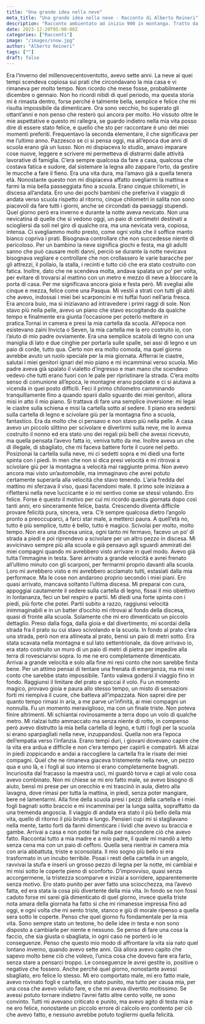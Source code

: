 ```yaml
---
title: "Una grande idea nella neve"
meta_title: "Una grande idea nella neve - Racconto di Alberto Reineri"
description: "Racconto ambientato ad inizio 900 in montanga. Tratto da una storia vera raccontatami da mio nonno. Un bimbo va a scuola in montagna d'inverno nella neve"
date: 2023-12-20T05:00:00Z
categories: ["Racconti"]
image: "/images/snow.jpg"
author: "Alberto Reineri"
tags: [""]
draft: false
---
```


Era l’inverno del millenovecentoventotto, avevo sette anni. La neve ai quei tempi scendeva copiosa sui prati che circondavano la mia casa e vi rimaneva per molto tempo. Non ricordo che mese fosse, probabilmente dicembre o gennaio. Non ho ricordi nitidi di quel periodo, ma questa storia mi è rimasta dentro, forse perché è talmente bella, semplice e felice che mi risulta impossibile da dimenticare. Ora sono vecchio, ho superato gli ottant’anni e non penso che resterò qui ancora per molto. Ho vissuto oltre le mie aspettative e questo mi rallegra, se guardo indietro nella mia vita posso dire di essere stato felice, e quello che sto per raccontare è uno dei miei momenti preferiti.
Frequentavo la seconda elementare, il che significava per me l’ultimo anno. Pazzesco se ci si pensa oggi, ma all’epoca due anni di scuola erano già un lusso. Non mi dispiaceva lo studio, amavo imparare cose nuove, leggere e scrivere mi permetteva di distrarmi dalle attività lavorative di famiglia. C’era sempre qualcosa da fare a casa, qualcosa che costava fatica e sudore, dal sistemare la legna allo zappare l’orto, da gestire le mucche a fare il fieno. Era una vita dura, ma l’amavo già a quella tenera età. Nonostante questo non mi dispiaceva affatto svegliarmi la mattina e farmi la mia bella passeggiata fino a scuola. Erano cinque chilometri, in discesa all’andata. Ero uno dei pochi bambini che preferiva il viaggio di andata verso scuola rispetto al ritorno, cinque chilometri in salita non sono piacevoli da fare tutti i giorni, anche se circondati da paesaggi stupendi.
Quel giorno però era inverno e durante la notte aveva nevicato. Non una nevicatina di quelle che si vedono oggi, un paio di centimetri destinati a sciogliersi da soli nel giro di qualche ora, ma una nevicata vera, copiosa, intensa. Ci svegliammo molto presto, come ogni volta che il soffice manto bianco copriva i prati. Bisognava controllare che non succedesse niente di pericoloso. Per un bambino la neve significa giochi e festa, ma gli adulti sanno che può causare molti danni, perciò se durante la notte nevicava bisognava vegliare e controllare che non crollassero le varie baracche per gli attrezzi, il pollaio, la stalla, i recinti e tutto ciò che era stato costruito con fatica. Inoltre, dato che ne scendeva molta, andava spalata un po’ per volta, per evitare di trovarsi al mattino con un metro e mezzo di neve a bloccare la porta di casa. Per me significava ancora gioia e festa però.
Mi svegliai alle cinque e mezza, felice come una Pasqua. Mi vestii a strati con tutti gli abiti che avevo, indossai i miei bei scarponcini e mi tuffai fuori nell’aria fresca. Era ancora buio, ma si iniziavano ad intravedere i primi raggi di sole. Non stavo più nella pelle, avevo un piano che stavo escogitando da qualche tempo e finalmente era giunta l’occasione per poterlo mettere in pratica.Tornai in camera e presi la mia cartella da scuola. All’epoca non esistevano zaini Invicta o Seven, la mia cartella me la ero costruito io, con l’aiuto di mio padre ovviamente. Era una semplice scatola di legno con una maniglia di lato e due cinghie per portarla sulle spalle, sei assi di legno e un paio di corde, tutto qua. Certo non era molto comoda, ma quel giorno avrebbe avuto un ruolo speciale per la mia giornata. Afferrai le ciastre, salutai i miei genitori ignari del mio piano e mi incamminai verso scuola. Mio padre aveva già spalato il vialetto d’ingresso e man mano che scendevo vedevo che tutti erano fuori con le pale per ripristinare la strada. C’era molto senso di comunione all’epoca, le montagne erano popolate e ci si aiutava a vicenda in quei posto difficili.
Feci il primo chilometro camminando tranquillamente fino a quando sparii dallo sguardo dei miei genitori, allora misi in atto il mio piano. Si trattava di fare una semplice inversione: mi legai le ciastre sulla schiena e misi la cartella sotto al sedere. Il piano era sedersi sulla cartella di legno e scivolare giù per la montagna fino a scuola, fantastico. Era da molto che ci pensavo e non stavo più nella pelle. A casa avevo un piccolo slittino per scivolare e divertirmi sulla neve, me lo aveva costruito il nonno ed era stato uno dei regali più belli che avessi ricevuto, ma quella pensata l’avevo fatta io, veniva tutto da me. Inoltre aveva un che di illegale, di sbagliato, che mi faceva battere forte il cuore nel petto. Posizionai la cartella sulla neve, mi ci sedetti sopra e mi diedi una forte spinta con i piedi. In men che non si dica presi velocità e mi ritrovai a scivolare giù per la montagna a velocità mai raggiunte prima. Non avevo ancora mai visto un’automobile, ma immaginavo che avrei potuto certamente superarla alla velocità che stavo tenendo. L’aria fredda del mattino mi sferzava il viso, quasi facendomi male. Il primo sole iniziava a riflettersi nella neve luccicante e io mi sentivo come se stessi volando. Ero felice. Forse è questo il motivo per cui mi ricordo questa giornata dopo così tanti anni, ero sinceramente felice, basta. Crescendo diventa difficile provare felicità pura, sincera, vera. C’è sempre qualcosa dietro l’angolo pronto a preoccuparci, a farci star male, a metterci paura. A quell’età no, tutto è più semplice, tutto è bello, tutto è magico.
Scivolai per molto, molto tempo. Non era una discesa unica, ogni tanto mi fermavo, facevo un po’ di strada a piedi e poi riprendevo a scivolare per un altro pezzo in discesa. Mi avvicinavo sempre più alla scuola e già pensavo agli sguardi ammirati dei miei compagni quando mi avrebbero visto arrivare in quel modo. Avevo già tutta l’immagine in testa. Sarei arrivato a grande velocità e avrei frenato all’ultimo minuto con gli scarponi, per fermarmi proprio davanti alla scuola. Loro mi avrebbero visto e mi avrebbero acclamato tutti, estasiati dalla mia performace. Ma le cose non andarono proprio secondo i miei piani.
Ero quasi arrivato, mancava soltanto l’ultima discesa. Mi preparai con cura, appoggiai cautamente il sedere sulla cartella di legno, fissai il mio obiettivo in lontananza, feci un bel respiro e partii. Mi diedi una forte spinta con i piedi, più forte che potei. Partii subito a razzo, raggiunsi velocità inimmaginabili e in un batter d’occhio mi ritrovai al fondo della discesa, quasi di fronte alla scuola. Solamente che mi ero dimenticato un piccolo dettaglio. Preso dalla foga, dalla gioia e dal divertimento, mi scordai della strada fra il prato su cui stavo scivolando e la scuola. In fondo al prato c’era una strada, però non era allineata al prato, bensì un paio di metri sotto. Era stata scavata nella montagna e sul lato settentrionale, da dove arrivavo io, era stato costruito un muro di un paio di metri di pietra per impedire alla terra di rovesciarvisi sopra. Io me ne ero completamente dimenticato. Arrivai a grande velocità e solo alla fine mi resi conto che non sarebbe finita bene. Per un attimo pensai di tentare una frenata di emergenza, ma mi resi conto che sarebbe stato impossibile. Tanto valeva godersi il viaggio fino in fondo. Raggiunsi il limitare del prato e spiccai il volo. Fu un momento magico, provavo gioia e paura allo stesso tempo, un misto di sensazioni forti mi riempiva il cuore, che batteva all’impazzata. Non saprei dire per quanto tempo rimasi in aria, a me parve un’infinità, ai miei compagni un nonnulla. Fu un momento meraviglioso, ma con un finale triste. Non poteva finire altrimenti. Mi schiantai rovinosamente a terra dopo un volo di qualche metro. Mi rialzai tutto ammaccato ma senza niente di rotto, in compenso però avevo distrutto la mia bella cartella di legno, e tutti i fogli per la scuola si erano sparpagliati nella neve, inzuppandosi.
Quella non era l’epoca dell’empatia verso l’infanzia. Erano tempi duri, i giovani dovevano capire che la vita era ardua e difficile e non c’era tempo per capirli e compatirli. Mi alzai in piedi zoppicando e andai a raccogliere la cartella fra le risate dei miei compagni. Quel che ne rimaneva giaceva tristemente nella neve, un pezzo qua e uno là, e i fogli al suo interno si erano completamente bagnati. Incuriosita dal fracasso la maestra uscì, mi guardò torva e capì al volo cosa avevo combinato. Non mi chiese se mi ero fatto male, se avevo bisogno di aiuto, bensì mi prese per un orecchio e mi trascinò in aula, dietro alla lavagna, dove rimasi per tutta la mattina, in piedi, senza poter mangiare, bere né lamentarmi. Alla fine della scuola presi i pezzi della cartella e i miei fogli bagnati sotto braccio e mi incamminai per la lunga salita, sopraffatto da una tremenda angoscia. Il viaggio di andata era stato il più bello della mia vita, quello di ritorno il più brutto e lungo. Pensieri cupi mi si stagliavano nella mente, tanto forti da farmi dimenticare i lividi che avevo su braccia e gambe. Arrivai a casa e non potei far nulla per nascondere ciò che avevo fatto. Raccontai tutto a mia madre e a mio padre, il quale mi mandò a letto senza cena ma con un paio di ceffoni.
Quella sera rientrai in camera mia con aria abbattuta, triste e sconsolata. Il mio sogno più bello si era trasformato in un incubo terribile. Posai i resti della cartella in un angolo, ravvivai la stufa e inserii un grosso pezzo di legna per la notte, mi cambiai e mi misi sotto le coperte pieno di sconforto. D’improvviso, quasi senza accorgermene, la tristezza scomparve e iniziai a sorridere, apparentemente senza motivo. Ero stato punito per aver fatto una sciocchezza, ma l’avevo fatta, ed era stata la cosa più divertente della mia vita. In fondo se non fossi caduto forse mi sarei già dimenticato di quel giorno, invece quella triste nota amara della giornata ha fatto sì che mi rimanesse impressa fino ad oggi, e ogni volta che mi sento triste, stanco e giù di morale ripenso a quella sera sotto le coperte. Penso che quel giorno fu fondamentale per la mia vita.
Sono sempre stato un testone, ho delle idee in testa e non sono disposto a cambiarle per niente e nessuno. Se penso di fare una cosa la faccio, che sia giusta o sbagliata, in ogni caso ne porterò io le conseguenze. Penso che questo mio modo di affrontare la vita sia nato quel lontano inverno, quando avevo sette anni. Già allora avevo capito che sapevo molto bene ciò che volevo, l’unica cosa che dovevo fare era farlo, senza stare a pensarci troppo. Le conseguenze le avrei gestite io, positive o negative che fossero. Anche perché quel giorno, nonostante avessi sbagliato, ero felice lo stesso. Mi ero comportato male, mi ero fatto male, avevo rovinato fogli e cartella, ero stato punito, ma tutto per causa mia, per una cosa che avevo voluto fare, e che mi aveva divertito moltissimo. Se avessi potuto tornare indietro l’avrei fatto altre cento volte, ne sono convinto. Tutti mi avevano criticato e punito, ma avevo agito di testa mia e ne ero felice, nonostante un piccolo errore di calcolo ero contento per ciò che avevo fatto, e nessuno avrebbe potuto togliermi quella felicità.
